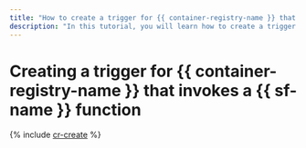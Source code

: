 ```yaml
---
title: "How to create a trigger for {{ container-registry-name }} that invokes a {{ sf-full-name }} function"
description: "In this tutorial, you will learn how to create a trigger for {{ container-registry-name }} that invokes a {{ sf-full-name }} function."
---
```

# Creating a trigger for {{ container-registry-name }} that invokes a {{ sf-name }} function

{% include [cr-create](../../../_includes/functions/cr-trigger-create.md) %}
